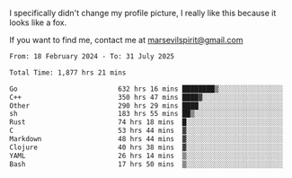 I specifically didn't change my profile picture, I really like this because it looks like a fox.

If you want to find me, contact me at marsevilspirit@gmail.com

<!--START_SECTION:waka-->

```txt
From: 18 February 2024 - To: 31 July 2025

Total Time: 1,877 hrs 21 mins

Go                         632 hrs 16 mins ████████▒░░░░░░░░░░░░░░░░   33.68 %
C++                        350 hrs 47 mins ████▓░░░░░░░░░░░░░░░░░░░░   18.69 %
Other                      290 hrs 29 mins ████░░░░░░░░░░░░░░░░░░░░░   15.47 %
sh                         183 hrs 55 mins ██▒░░░░░░░░░░░░░░░░░░░░░░   09.80 %
Rust                       74 hrs 18 mins  █░░░░░░░░░░░░░░░░░░░░░░░░   03.96 %
C                          53 hrs 44 mins  ▓░░░░░░░░░░░░░░░░░░░░░░░░   02.86 %
Markdown                   48 hrs 44 mins  ▓░░░░░░░░░░░░░░░░░░░░░░░░   02.60 %
Clojure                    40 hrs 38 mins  ▓░░░░░░░░░░░░░░░░░░░░░░░░   02.16 %
YAML                       26 hrs 14 mins  ▒░░░░░░░░░░░░░░░░░░░░░░░░   01.40 %
Bash                       17 hrs 50 mins  ▒░░░░░░░░░░░░░░░░░░░░░░░░   00.95 %
```

<!--END_SECTION:waka-->

